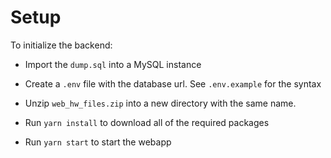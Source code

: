 # Setup

To initialize the backend:

- Import the `dump.sql` into a MySQL instance

- Create a `.env` file with the database url. See `.env.example` for the syntax

- Unzip `web_hw_files.zip` into a new directory with the same name.

- Run `yarn install` to download all of the required packages

- Run `yarn start` to start the webapp
